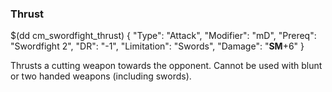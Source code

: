 ### Thrust

$(dd cm_swordfight_thrust)
{ "Type": "Attack",
	"Modifier": "mD",
	"Prereq": "Swordfight 2",
	"DR": "-1",
	"Limitation": "Swords",
	"Damage": "__SM__+6"
}

Thrusts a cutting weapon towards the opponent. Cannot be used with blunt or
two handed weapons (including swords).

